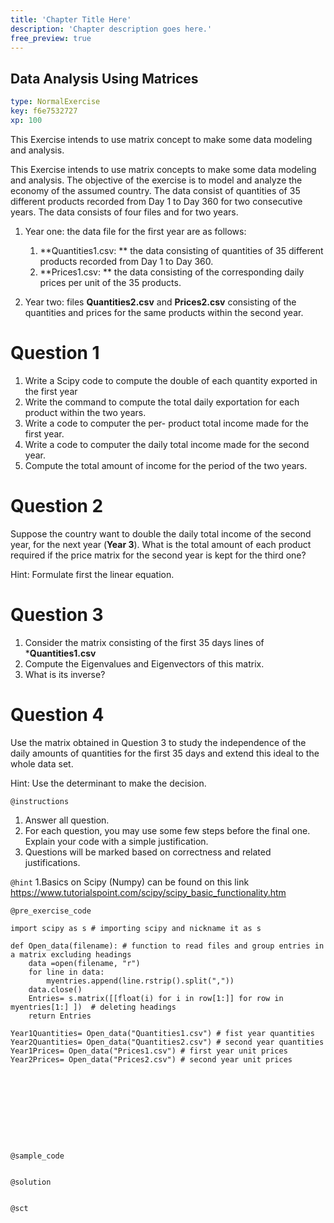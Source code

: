 ```yaml
---
title: 'Chapter Title Here'
description: 'Chapter description goes here.'
free_preview: true
---
```


## Data Analysis Using Matrices

```yaml
type: NormalExercise
key: f6e7532727
xp: 100
```

This Exercise intends to use matrix concept to make some data modeling and  analysis.


This Exercise intends to use matrix concepts to make some data modeling and  analysis.
The objective of the exercise is to model and analyze the economy of the assumed country.
The data consist of quantities  of 35 different products recorded from Day 1 to Day 360 for two consecutive years. 
The data consists of four files and for two years. 

1. Year one: the data file for the first year are as follows:
	1. **Quantities1.csv: ** the data consisting of quantities  of 35 different products recorded from Day 1 to Day 360.  
     2. **Prices1.csv: ** the data consisting of the corresponding daily prices per unit of the 35 products. 
     
2. Year two: files **Quantities2.csv**  and **Prices2.csv** consisting of the quantities and prices for the same products within the second year.


# Question 1

1. Write a Scipy code to compute the double of each quantity exported in the first year
2. Write the command to compute the total daily exportation for each product within the two years.
3. Write  a code to computer the  per- product total income made for the first year. 
4. Write  a code to computer the  daily total income made for the second year. 
5. Compute the total amount of income for the period of the two years. 

# Question 2
Suppose the country want to double the daily total income of the second year,  for the next year (**Year 3**).
What is the total amount of each product required if the price matrix for the second year is kept for the third one? 

Hint: Formulate first the linear equation.

# Question 3

1. Consider the matrix consisting of the first 35 days lines of  ***Quantities1.csv**
2. Compute the Eigenvalues and Eigenvectors of this matrix.
3. What is its inverse?

# Question 4

Use the matrix obtained in Question 3 to study the independence of the daily amounts of quantities for the first 35 days and extend this ideal to the whole data set.

Hint: Use the determinant to make the decision.










`@instructions`
1.  Answer all question.
3. For each question, you may use some few steps before the final one. Explain your code with a simple justification.
2. Questions will be marked based on correctness and related justifications.

`@hint`
1.Basics on Scipy (Numpy) can be found  on this link https://www.tutorialspoint.com/scipy/scipy_basic_functionality.htm

`@pre_exercise_code`
```{python}
import scipy as s # importing scipy and nickname it as s

def Open_data(filename): # function to read files and group entries in a matrix excluding headings
    data =open(filename, "r") 
    for line in data:
        myentries.append(line.rstrip().split(","))
    data.close()
    Entries= s.matrix([[float(i) for i in row[1:]] for row in myentries[1:] ])  # deleting headings
    return Entries

Year1Quantities= Open_data("Quantities1.csv") # fist year quantities
Year2Quantities= Open_data("Quantities2.csv") # second year quantities
Year1Prices= Open_data("Prices1.csv") # first year unit prices
Year2Prices= Open_data("Prices2.csv") # second year unit prices










```

`@sample_code`
```{python}

```

`@solution`
```{python}

```

`@sct`
```{python}

```
